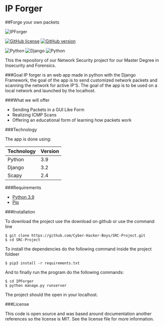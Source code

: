 # IP Forger
##Forge your own packets

![IPForger](https://i.ibb.co/ZS3ZW7V/Captura-de-ecra-2022-01-01-a-s-10-04-31-removebg-preview.png)

[![GitHub license](https://img.shields.io/github/license/Naereen/StrapDown.js.svg)](https://github.com/Naereen/StrapDown.js/blob/master/LICENSE) [![GitHub version](https://d25lcipzij17d.cloudfront.net/badge.svg?id=gh&type=6&v=1.0&x2=0)](https://github.com/Naereen/StrapDown.js)

![Python](https://img.shields.io/badge/python-3670A0?style=for-the-badge&logo=python&logoColor=ffdd54) ![Django](https://img.shields.io/badge/django-%23092E20.svg?style=for-the-badge&logo=django&logoColor=white) ![Python](https://img.shields.io/badge/scapy-green?style=for-the-badge&logo=python&logoColor=blue)

This the repository of our Network Security project for our Master Degree in Insecurity and Forensics.

###Goal
IP forger is an web app made in python with the Django Framework, the goal of the app is to send customized network packets and
scanning the network for active IP'S. The goal of the app is to be used on a local network and launched by the localhost.

###What we will offer

- Sending Packets in a GUI Like Form
- Realizing ICMP Scans
- Offering an educational form of learning how packets work

###Technology

The app is done using:

| Technology | Version      |
|------------|--------------|
| Python     | 3.9          |
| Django     | 3.2          |
|  Scapy     | 2.4          |

###Requirements

- [Python 3.9]
- [Pip]

###Installation

To download the project use the download on github or use the command line

```
$ git clone https://github.com/Cyber-Hacker-Boys/SRC-Project.git
$ cd SRC-Project
```

To install the dependencies do the following command inside the project foldeer

```
$ pip3 install -r requirements.txt
```

And to finally run the program do the following commands:

```
$ cd IPForger
$ python manage.py runserver  
```

The project should the open in your localhost.

###License

This code is open source and was based around documentation another references so the license is MIT.
See the license file for more information.

[Python 3.9]: <https://www.python.org/>
[Pip]: <https://pypi.org/project/pip/>
